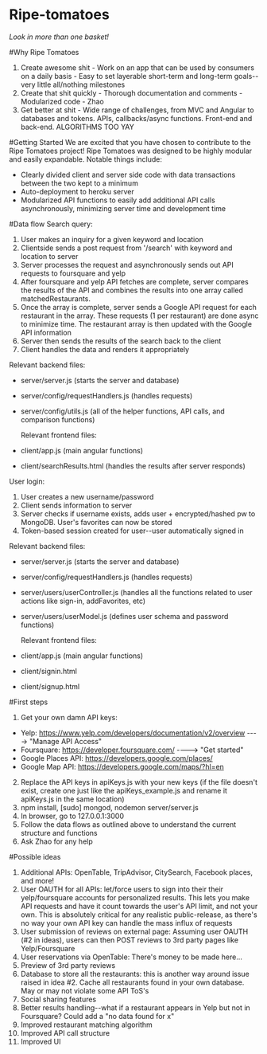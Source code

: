# Ripe-tomatoes
*Look in more than one basket!*

#Why Ripe Tomatoes
  1. Create awesome shit
    - Work on an app that can be used by consumers on a daily basis
    - Easy to set layerable short-term and long-term goals--very little all/nothing milestones
  2. Create that shit quickly
    - Thorough documentation and comments
    - Modularized code
    - Zhao
  3. Get better at shit
    - Wide range of challenges, from MVC and Angular to databases and tokens. APIs, callbacks/async functions. Front-end and back-end. ALGORITHMS TOO YAY

#Getting Started
We are excited that you have chosen to contribute to the Ripe Tomatoes project! Ripe Tomatoes was designed to be highly modular and easily expandable. Notable things include:
- Clearly divided client and server side code with data transactions between the two kept to a minimum
- Auto-deployment to heroku server 
- Modularized API functions to easily add additional API calls asynchronously, minimizing server time and development time

#Data flow 
Search query:
  1. User makes an inquiry for a given keyword and location
  2. Clientside sends a post request from '/search' with keyword and location to server
  3. Server processes the request and asynchronously sends out API requests to foursquare and yelp
  4. After foursquare and yelp API fetches are complete, server compares the results of the API and combines the results into one array called matchedRestaurants.
  5. Once the array is complete, server sends a Google API request for each restaurant in the array. These requests (1 per restaurant) are done async to minimize time. The restaurant array is then updated with the Google API information
  6. Server then sends the results of the search back to the client
  7. Client handles the data and renders it appropriately
  
  Relevant backend files: 
- server/server.js (starts the server and database)
- server/config/requestHandlers.js (handles requests)
- server/config/utils.js (all of the helper functions, API calls, and comparison functions)
  
  Relevant frontend files:
- client/app.js (main angular functions)
- client/searchResults.html (handles the results after server responds)

User login:
  1. User creates a new username/password
  2. Client sends information to server
  3. Server checks if username exists, adds user + encrypted/hashed pw to MongoDB. User's favorites can now be stored
  4. Token-based session created for user--user automatically signed in
  
  Relevant backend files: 
- server/server.js (starts the server and database)
- server/config/requestHandlers.js (handles requests)
- server/users/userController.js (handles all the functions related to user actions like sign-in, addFavorites, etc)
- server/users/userModel.js (defines user schema and password functions)
  
  Relevant frontend files:
- client/app.js (main angular functions)
- client/signin.html
- client/signup.html

#First steps
1. Get your own damn API keys:
  - Yelp: https://www.yelp.com/developers/documentation/v2/overview   ----> "Manage API Access"
  - Foursquare: https://developer.foursquare.com/ ----> "Get started"
  - Google Places API: https://developers.google.com/places/ 
  - Google Map API: https://developers.google.com/maps/?hl=en
2. Replace the API keys in apiKeys.js with your new keys (if the file doesn't exist, create one just like the apiKeys_example.js and rename it apiKeys.js in the same location)
3. npm install, [sudo] mongod, nodemon server/server.js
4. In browser, go to 127.0.0.1:3000
5. Follow the data flows as outlined above to understand the current structure and functions
6. Ask Zhao for any help

#Possible ideas
1. Additional APIs: OpenTable, TripAdvisor, CitySearch, Facebook places, and more!
2. User OAUTH for all APIs: let/force users to sign into their their yelp/foursquare accounts for personalized results. This lets you make API requests and have it count towards the user's API limit, and not your own. This is absolutely critical for any realistic public-release, as there's no way your own API key can handle the mass influx of requests
3. User submission of reviews on external page: Assuming user OAUTH (#2 in ideas), users can then POST reviews to 3rd party pages like Yelp/Foursquare
4. User reservations via OpenTable: There's money to be made here...
5. Preview of 3rd party reviews
6. Database to store all the restaurants: this is another way around issue raised in idea #2. Cache all restaurants found in your own database. May or may not violate some API ToS's
7. Social sharing features
8. Better results handling--what if a restaurant appears in Yelp but not in Foursquare? Could add a "no data found for x"
9. Improved restaurant matching algorithm
10. Improved API call structure
11. Improved UI